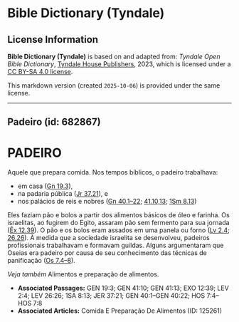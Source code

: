 # Bible Dictionary (Tyndale)

## License Information

**Bible Dictionary (Tyndale)** is based on and adapted from: _Tyndale Open Bible Dictionary_, [Tyndale House Publishers](https://tyndaleopenresources.com/), 2023, which is licensed under a [CC BY-SA 4.0 license](https://creativecommons.org/licenses/by-sa/4.0/legalcode.en).

This markdown version (created `2025-10-06`) is provided under the same license.



--------------------------------

## Padeiro (id: 682867)

PADEIRO
=======

Aquele que prepara comida. Nos tempos bíblicos, o padeiro trabalhava:

* em casa ([Gn 19\.3](https://ref.ly/Gen19:3)),
* na padaria pública ([Jr 37\.21](https://ref.ly/Jer37:21)), e
* nos palácios de reis e nobres ([Gn 40\.1–22](https://ref.ly/Gen40:1-Gen40:22); [41\.10,13](https://ref.ly/Gen41:10,Gen41:13); [1Sm 8\.13](https://ref.ly/1Sam8:13))

Eles faziam pão e bolos a partir dos alimentos básicos de óleo e farinha. Os israelitas, ao fugirem do Egito, assaram pão sem fermento para sua jornada ([Êx 12\.39](https://ref.ly/Exod12:39)). O pão e os bolos eram assados em uma panela ou forno ([Lv 2\.4](https://ref.ly/Lev2:4); [26\.26](https://ref.ly/Lev26:26)). À medida que a sociedade israelita se desenvolveu, padeiros profissionais trabalhavam e formavam guildas. Alguns argumentaram que Oseias era padeiro por causa de seu conhecimento das técnicas de panificação ([Os 7\.4–8](https://ref.ly/Hos7:4-Hos7:8)).

*Veja também* Alimentos e preparação de alimentos.

* **Associated Passages:** GEN 19:3; GEN 41:10; GEN 41:13; EXO 12:39; LEV 2:4; LEV 26:26; 1SA 8:13; JER 37:21; GEN 40:1–GEN 40:22; HOS 7:4–HOS 7:8
* **Associated Articles:** Comida E Preparação De Alimentos (ID: 125261)

